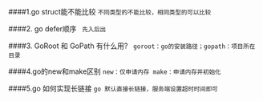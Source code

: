 ####1.go struct能不能比较
`不同类型的不能比较，相同类型的可以比较`

####2. go defer顺序
` 先入后出`

####3. GoRoot 和 GoPath 有什么用?
` goroot：go的安装路径；gopath：项目所在目录`

####4.go的new和make区别
`new：仅申请内存
 make：申请内存并初始化`
 
####5.go 如何实现长链接
`go 默认直接长链接，服务端设置超时时间即可`